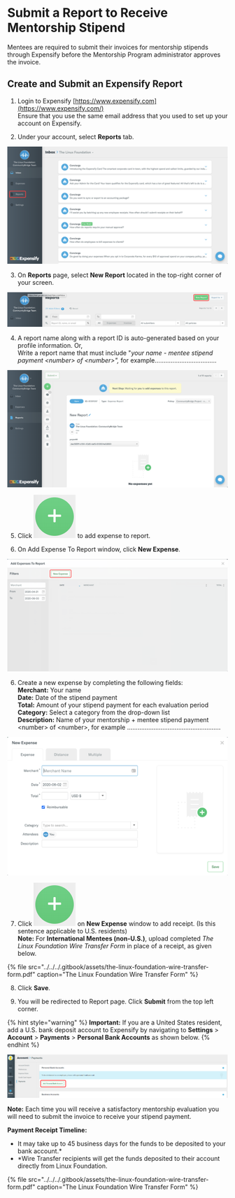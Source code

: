 # Submit a Report to Receive Mentorship Stipend

Mentees are required to submit their invoices for mentorship stipends through Expensify before the Mentorship Program administrator approves the invoice.

## Create and Submit an Expensify Report <a id="GetReimbursed-SetUpaReimbursementAccountandCreateaReport"></a>

1. Login to Expensify [https://www.expensify.com](https://www.expensify.com/)  
Ensure that you use the same email address that you used to set up your account on Expensify.

2. Under your account, select **Reports** tab.

![](../../../.gitbook/assets/expensify-reports-tab.png)

3. On **Reports** page, select **New Report** located in the top-right corner of your screen.

![](../../../.gitbook/assets/expensify-new-reports.png)

4. A report name along with a report ID is auto-generated based on your profile information. Or,  
Write a report name that must include "_your name - mentee stipend payment &lt;number&gt; of &lt;number&gt;",_ for example...................................

![](../../../.gitbook/assets/expensify-add-report-and-submit.png)

5. Click ![](../../../.gitbook/assets/plus-icon.png) to add expense to report.

6. On Add Expense To Report window, click **New Expense**.

![](../../../.gitbook/assets/add-expense-screenshot-first-step.png)

6. Create a new expense by completing the following fields:  
     **Merchant:** Your name  
     **Date:** Date of the stipend payment  
     **Total:** Amount of your stipend payment for each evaluation period   
     **Category:** Select a category from the drop-down list  
     **Description:** Name of your mentorship + mentee stipend payment &lt;number&gt; of &lt;number&gt;, for example .....................................................

![](../../../.gitbook/assets/create-new-expense-screenshot-second-step.png)

7. Click ![](../../../.gitbook/assets/plus-icon.png) on **New Expense** window to add receipt. \(Is this sentence applicable to U.S. residents\)  
   **Note:** For **International Mentees \(non-U.S.\)**, upload completed _The Linux Foundation Wire Transfer Form_ in place of a receipt, as given below. 

{% file src="../../../.gitbook/assets/the-linux-foundation-wire-transfer-form.pdf" caption="The Linux Foundation Wire Transfer Form" %}

8. Click **Save**.

9. You will be redirected to Report page. Click **Submit** from the top left corner.

{% hint style="warning" %}
**Important:** If you are a United States resident, add a U.S. bank deposit account to Expensify by navigating to  **Settings** &gt; **Account** &gt; **Payments** &gt; **Personal Bank Accounts** as shown below.
{% endhint %}

![](../../../.gitbook/assets/us-mentee-add-bank-account.png)

**Note:** Each time you will receive a satisfactory mentorship evaluation you will need to submit the invoice to receive your stipend payment. 

**Payment Receipt Timeline:**

* It may take up to 45 business days for the funds to be deposited to your bank account.\*
* \*Wire Transfer recipients will get the funds deposited to their account directly from Linux Foundation.

{% file src="../../../.gitbook/assets/the-linux-foundation-wire-transfer-form.pdf" caption="The Linux Foundation Wire Transfer Form" %}



